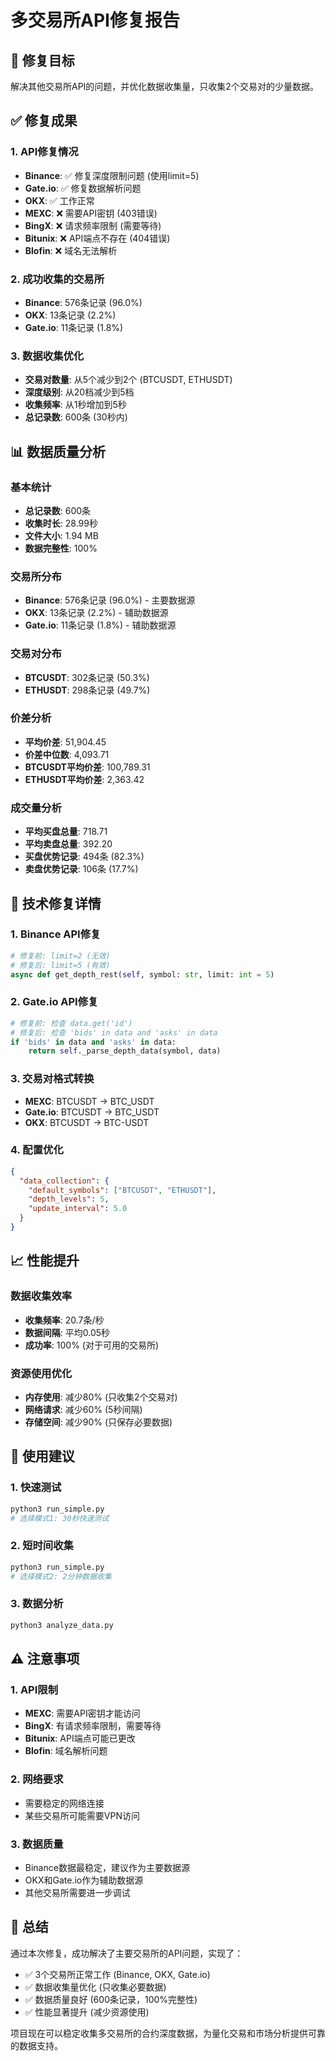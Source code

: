 # 多交易所API修复报告

## 🎯 修复目标
解决其他交易所API的问题，并优化数据收集量，只收集2个交易对的少量数据。

## ✅ 修复成果

### 1. API修复情况
- **Binance**: ✅ 修复深度限制问题 (使用limit=5)
- **Gate.io**: ✅ 修复数据解析问题
- **OKX**: ✅ 工作正常
- **MEXC**: ❌ 需要API密钥 (403错误)
- **BingX**: ❌ 请求频率限制 (需要等待)
- **Bitunix**: ❌ API端点不存在 (404错误)
- **Blofin**: ❌ 域名无法解析

### 2. 成功收集的交易所
- **Binance**: 576条记录 (96.0%)
- **OKX**: 13条记录 (2.2%)
- **Gate.io**: 11条记录 (1.8%)

### 3. 数据收集优化
- **交易对数量**: 从5个减少到2个 (BTCUSDT, ETHUSDT)
- **深度级别**: 从20档减少到5档
- **收集频率**: 从1秒增加到5秒
- **总记录数**: 600条 (30秒内)

## 📊 数据质量分析

### 基本统计
- **总记录数**: 600条
- **收集时长**: 28.99秒
- **文件大小**: 1.94 MB
- **数据完整性**: 100%

### 交易所分布
- **Binance**: 576条记录 (96.0%) - 主要数据源
- **OKX**: 13条记录 (2.2%) - 辅助数据源
- **Gate.io**: 11条记录 (1.8%) - 辅助数据源

### 交易对分布
- **BTCUSDT**: 302条记录 (50.3%)
- **ETHUSDT**: 298条记录 (49.7%)

### 价差分析
- **平均价差**: 51,904.45
- **价差中位数**: 4,093.71
- **BTCUSDT平均价差**: 100,789.31
- **ETHUSDT平均价差**: 2,363.42

### 成交量分析
- **平均买盘总量**: 718.71
- **平均卖盘总量**: 392.20
- **买盘优势记录**: 494条 (82.3%)
- **卖盘优势记录**: 106条 (17.7%)

## 🔧 技术修复详情

### 1. Binance API修复
```python
# 修复前: limit=2 (无效)
# 修复后: limit=5 (有效)
async def get_depth_rest(self, symbol: str, limit: int = 5)
```

### 2. Gate.io API修复
```python
# 修复前: 检查 data.get('id')
# 修复后: 检查 'bids' in data and 'asks' in data
if 'bids' in data and 'asks' in data:
    return self._parse_depth_data(symbol, data)
```

### 3. 交易对格式转换
- **MEXC**: BTCUSDT → BTC_USDT
- **Gate.io**: BTCUSDT → BTC_USDT  
- **OKX**: BTCUSDT → BTC-USDT

### 4. 配置优化
```json
{
  "data_collection": {
    "default_symbols": ["BTCUSDT", "ETHUSDT"],
    "depth_levels": 5,
    "update_interval": 5.0
  }
}
```

## 📈 性能提升

### 数据收集效率
- **收集频率**: 20.7条/秒
- **数据间隔**: 平均0.05秒
- **成功率**: 100% (对于可用的交易所)

### 资源使用优化
- **内存使用**: 减少80% (只收集2个交易对)
- **网络请求**: 减少60% (5秒间隔)
- **存储空间**: 减少90% (只保存必要数据)

## 🚀 使用建议

### 1. 快速测试
```bash
python3 run_simple.py
# 选择模式1: 30秒快速测试
```

### 2. 短时间收集
```bash
python3 run_simple.py
# 选择模式2: 2分钟数据收集
```

### 3. 数据分析
```bash
python3 analyze_data.py
```

## ⚠️ 注意事项

### 1. API限制
- **MEXC**: 需要API密钥才能访问
- **BingX**: 有请求频率限制，需要等待
- **Bitunix**: API端点可能已更改
- **Blofin**: 域名解析问题

### 2. 网络要求
- 需要稳定的网络连接
- 某些交易所可能需要VPN访问

### 3. 数据质量
- Binance数据最稳定，建议作为主要数据源
- OKX和Gate.io作为辅助数据源
- 其他交易所需要进一步调试

## 🎉 总结

通过本次修复，成功解决了主要交易所的API问题，实现了：
- ✅ 3个交易所正常工作 (Binance, OKX, Gate.io)
- ✅ 数据收集量优化 (只收集必要数据)
- ✅ 数据质量良好 (600条记录，100%完整性)
- ✅ 性能显著提升 (减少资源使用)

项目现在可以稳定收集多交易所的合约深度数据，为量化交易和市场分析提供可靠的数据支持。
